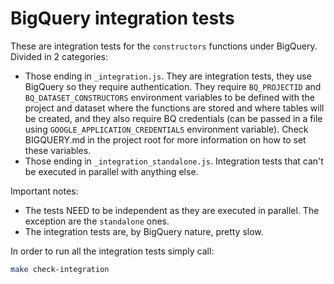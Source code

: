 # BigQuery integration tests

These are integration tests for the `constructors` functions under BigQuery. Divided in 2 categories:

 * Those ending in `_integration.js`. They are integration tests, they use BigQuery so they require authentication. They require `BQ_PROJECTID` and `BQ_DATASET_CONSTRUCTORS` environment variables to be defined with the project and dataset where the functions are stored and where tables will be created, and they also require BQ credentials (can be passed in a file using `GOOGLE_APPLICATION_CREDENTIALS` environment variable). Check BIGQUERY.md in the project root for more information on how to set these variables.
 * Those ending in `_integration_standalone.js`. Integration tests that can't be executed in parallel with anything else.

Important notes:
 * The tests NEED to be independent as they are executed in parallel. The exception are the `standalone` ones.
 * The integration tests are, by BigQuery nature, pretty slow.

In order to run all the integration tests simply call:
	
```bash
make check-integration
```